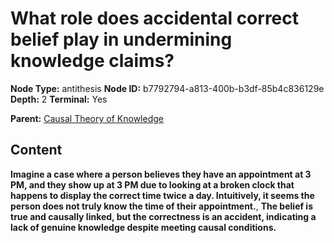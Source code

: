 # What role does accidental correct belief play in undermining knowledge claims?

**Node Type:** antithesis
**Node ID:** b7792794-a813-400b-b3df-85b4c836129e
**Depth:** 2
**Terminal:** Yes

**Parent:** [Causal Theory of Knowledge](causal-theory-of-knowledge.md)

## Content

**Imagine a case where a person believes they have an appointment at 3 PM, and they show up at 3 PM due to looking at a broken clock that happens to display the correct time twice a day. Intuitively, it seems the person does not truly know the time of their appointment.**, **The belief is true and causally linked, but the correctness is an accident, indicating a lack of genuine knowledge despite meeting causal conditions.**
